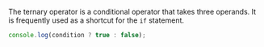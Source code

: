 The ternary operator is a conditional operator that takes three operands. It is frequently used as a shortcut for the `if` statement.

```js
console.log(condition ? true : false);
```
